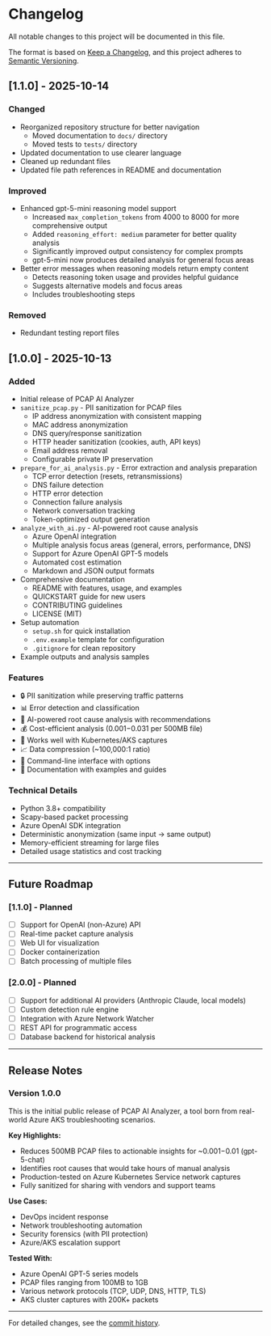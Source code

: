 # Changelog

All notable changes to this project will be documented in this file.

The format is based on [Keep a Changelog](https://keepachangelog.com/en/1.0.0/),
and this project adheres to [Semantic Versioning](https://semver.org/spec/v2.0.0.html).

## [1.1.0] - 2025-10-14

### Changed
- Reorganized repository structure for better navigation
  - Moved documentation to `docs/` directory
  - Moved tests to `tests/` directory
- Updated documentation to use clearer language
- Cleaned up redundant files
- Updated file path references in README and documentation

### Improved
- Enhanced gpt-5-mini reasoning model support
  - Increased `max_completion_tokens` from 4000 to 8000 for more comprehensive output
  - Added `reasoning_effort: medium` parameter for better quality analysis
  - Significantly improved output consistency for complex prompts
  - gpt-5-mini now produces detailed analysis for general focus areas
- Better error messages when reasoning models return empty content
  - Detects reasoning token usage and provides helpful guidance
  - Suggests alternative models and focus areas
  - Includes troubleshooting steps

### Removed
- Redundant testing report files

## [1.0.0] - 2025-10-13

### Added
- Initial release of PCAP AI Analyzer
- `sanitize_pcap.py` - PII sanitization for PCAP files
  - IP address anonymization with consistent mapping
  - MAC address anonymization
  - DNS query/response sanitization
  - HTTP header sanitization (cookies, auth, API keys)
  - Email address removal
  - Configurable private IP preservation
- `prepare_for_ai_analysis.py` - Error extraction and analysis preparation
  - TCP error detection (resets, retransmissions)
  - DNS failure detection
  - HTTP error detection
  - Connection failure analysis
  - Network conversation tracking
  - Token-optimized output generation
- `analyze_with_ai.py` - AI-powered root cause analysis
  - Azure OpenAI integration
  - Multiple analysis focus areas (general, errors, performance, DNS)
  - Support for Azure OpenAI GPT-5 models
  - Automated cost estimation
  - Markdown and JSON output formats
- Comprehensive documentation
  - README with features, usage, and examples
  - QUICKSTART guide for new users
  - CONTRIBUTING guidelines
  - LICENSE (MIT)
- Setup automation
  - `setup.sh` for quick installation
  - `.env.example` template for configuration
  - `.gitignore` for clean repository
- Example outputs and analysis samples

### Features
- 🔒 PII sanitization while preserving traffic patterns
- 📊 Error detection and classification
- 🤖 AI-powered root cause analysis with recommendations
- 💰 Cost-efficient analysis ($0.001-$0.031 per 500MB file)
- 🎯 Works well with Kubernetes/AKS captures
- 📈 Data compression (~100,000:1 ratio)
- 🔧 Command-line interface with options
- 📝 Documentation with examples and guides

### Technical Details
- Python 3.8+ compatibility
- Scapy-based packet processing
- Azure OpenAI SDK integration
- Deterministic anonymization (same input → same output)
- Memory-efficient streaming for large files
- Detailed usage statistics and cost tracking

---

## Future Roadmap

### [1.1.0] - Planned
- [ ] Support for OpenAI (non-Azure) API
- [ ] Real-time packet capture analysis
- [ ] Web UI for visualization
- [ ] Docker containerization
- [ ] Batch processing of multiple files

### [2.0.0] - Planned
- [ ] Support for additional AI providers (Anthropic Claude, local models)
- [ ] Custom detection rule engine
- [ ] Integration with Azure Network Watcher
- [ ] REST API for programmatic access
- [ ] Database backend for historical analysis

---

## Release Notes

### Version 1.0.0

This is the initial public release of PCAP AI Analyzer, a tool born from real-world Azure AKS troubleshooting scenarios. 

**Key Highlights:**
- Reduces 500MB PCAP files to actionable insights for ~$0.001-$0.01 (gpt-5-chat)
- Identifies root causes that would take hours of manual analysis
- Production-tested on Azure Kubernetes Service network captures
- Fully sanitized for sharing with vendors and support teams

**Use Cases:**
- DevOps incident response
- Network troubleshooting automation
- Security forensics (with PII protection)
- Azure/AKS escalation support

**Tested With:**
- Azure OpenAI GPT-5 series models
- PCAP files ranging from 100MB to 1GB
- Various network protocols (TCP, UDP, DNS, HTTP, TLS)
- AKS cluster captures with 200K+ packets

---

For detailed changes, see the [commit history](https://github.com/rkemery-msft/pcap-ai-analyzer/commits/main).
